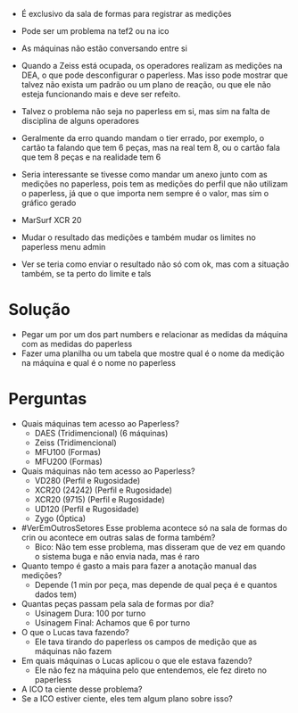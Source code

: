 - É exclusivo da sala de formas para registrar as medições
- Pode ser um problema na tef2 ou na ico
- As máquinas não estão conversando entre si
- Quando a Zeiss está ocupada, os operadores realizam as medições na DEA, o que pode desconfigurar o paperless. Mas isso pode mostrar que talvez não exista um padrão ou um plano de reação, ou que ele não esteja funcionando mais e deve ser refeito.
- Talvez o problema não seja no paperless em si, mas sim na falta de disciplina de alguns operadores
- Geralmente da erro quando mandam o tier errado, por exemplo, o cartão ta falando que tem 6 peças, mas na real tem 8, ou o cartão fala que tem 8 peças e na realidade tem 6
- Seria interessante se tivesse como mandar um anexo junto com as medições no paperless, pois tem as medições do perfil que não utilizam o paperless, já que o que importa nem sempre é o valor, mas sim o gráfico gerado
- MarSurf XCR 20


- Mudar o resultado das medições e também mudar os limites no paperless menu admin
- Ver se teria como enviar o resultado não só com ok, mas com a situação também, se ta perto do limite e tals



# Solução
- Pegar um por um dos part numbers e relacionar as medidas da máquina com as medidas do paperless
- Fazer uma planilha ou um tabela que mostre qual é o nome da medição na máquina e qual é o nome no paperless

# Perguntas
- Quais máquinas tem acesso ao Paperless?
	- DAES (Tridimencional) (6 máquinas)
	- Zeiss (Tridimencional)
	- MFU100 (Formas)
	- MFU200 (Formas)
- Quais máquinas não tem acesso ao Paperless?
	- VD280 (Perfil e Rugosidade)
	- XCR20 (24242) (Perfil e Rugosidade)
	- XCR20 (9715) (Perfil e Rugosidade)
	- UD120 (Perfil e Rugosidade)
	- Zygo (Óptica)
- #VerEmOutrosSetores Esse problema acontece só na sala de formas do crin ou acontece em outras salas de forma também? 
	- Bico: Não tem esse problema, mas disseram que de vez em quando o sistema buga e não envia nada, mas é raro
- Quanto tempo é gasto a mais para fazer a anotação manual das medições?
	- Depende (1 min por peça, mas depende de qual peça é e quantos dados tem)
- Quantas peças passam pela sala de formas por dia?
	- Usinagem Dura: 100 por turno
	- Usinagem Final: Achamos que 6 por turno
- O que o Lucas tava fazendo?
	- Ele tava tirando do paperless os campos de medição que as máquinas não fazem
- Em quais máquinas o Lucas aplicou o que ele estava fazendo?
	- Ele não fez na máquina pelo que entendemos, ele fez direto no paperless
- A ICO ta ciente desse problema?
- Se a ICO estiver ciente, eles tem algum plano sobre isso?






